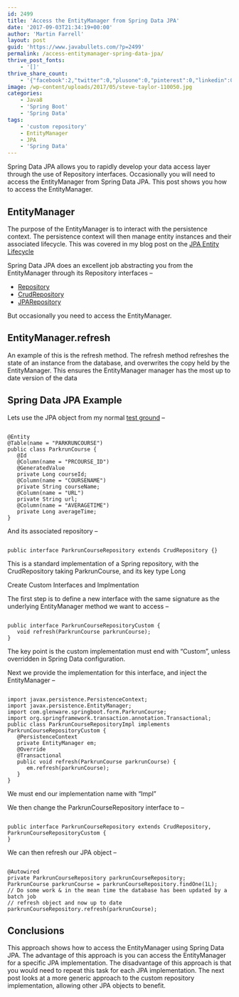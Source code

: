 ```yaml
---
id: 2499
title: 'Access the EntityManager from Spring Data JPA'
date: '2017-09-03T21:34:19+00:00'
author: 'Martin Farrell'
layout: post
guid: 'https://www.javabullets.com/?p=2499'
permalink: /access-entitymanager-spring-data-jpa/
thrive_post_fonts:
    - '[]'
thrive_share_count:
    - '{"facebook":2,"twitter":0,"plusone":0,"pinterest":0,"linkedin":0,"total":2,"last_fetch":1548958906,"url":"https://www.javabullets.com/access-entitymanager-spring-data-jpa/"}'
image: /wp-content/uploads/2017/05/steve-taylor-110050.jpg
categories:
    - Java8
    - 'Spring Boot'
    - 'Spring Data'
tags:
    - 'custom repository'
    - EntityManager
    - JPA
    - 'Spring Data'
---
```


Spring Data JPA allows you to rapidly develop your data access layer through the use of Repository interfaces. Occasionally you will need to access the EntityManager from Spring Data JPA. This post shows you how to access the EntityManager.

## EntityManager

The purpose of the EntityManager is to interact with the persistence context. The persistence context will then manage entity instances and their associated lifecycle. This was covered in my blog post on the [JPA Entity Lifecycle](https://www.javabullets.com/jpa-entity-lifecycle/)

Spring Data JPA does an excellent job abstracting you from the EntityManager through its Repository interfaces –

- [Repository](https://docs.spring.io/spring-data/commons/docs/current/api/org/springframework/data/repository/Repository.html?is-external=true)
- [CrudRepository](https://docs.spring.io/spring-data/commons/docs/current/api/org/springframework/data/repository/CrudRepository.html?is-external=true)
- [JPARepository](https://docs.spring.io/spring-data/jpa/docs/1.11.6.RELEASE/api/org/springframework/data/jpa/repository/JpaRepository.html#getOne-ID-)

But occasionally you need to access the EntityManager.

## EntityManager.refresh

An example of this is the refresh method. The refresh method refreshes the state of an instance from the database, and overwrites the copy held by the EntityManager. This ensures the EntityManager manager has the most up to date version of the data

## Spring Data JPA Example

Lets use the JPA object from my normal [test ground](https://github.com/farrelmr/parkrunpbreboot) –

```

@Entity
@Table(name = "PARKRUNCOURSE")
public class ParkrunCourse {
   @Id
   @Column(name = "PRCOURSE_ID")
   @GeneratedValue
   private Long courseId;
   @Column(name = "COURSENAME")
   private String courseName;
   @Column(name = "URL")
   private String url;
   @Column(name = "AVERAGETIME")
   private Long averageTime;
}
```

And its associated repository –

```

public interface ParkrunCourseRepository extends CrudRepository {}
```

This is a standard implementation of a Spring repository, with the CrudRepository taking ParkrunCourse, and its key type Long

Create Custom Interfaces and Implmentation

The first step is to define a new interface with the same signature as the underlying EntityManager method we want to access –

```

public interface ParkrunCourseRepositoryCustom {
   void refresh(ParkrunCourse parkrunCourse);
}
```

The key point is the custom implementation must end with “Custom”, unless overridden in Spring Data configuration.

Next we provide the implementation for this interface, and inject the EntityManager –

```

import javax.persistence.PersistenceContext;
import javax.persistence.EntityManager;
import com.glenware.springboot.form.ParkrunCourse;
import org.springframework.transaction.annotation.Transactional;
public class ParkrunCourseRepositoryImpl implements ParkrunCourseRepositoryCustom {
   @PersistenceContext
   private EntityManager em;
   @Override
   @Transactional
   public void refresh(ParkrunCourse parkrunCourse) {
      em.refresh(parkrunCourse);
   }
}
```

We must end our implementation name with “Impl”

We then change the ParkrunCourseRepository interface to –

```

public interface ParkrunCourseRepository extends CrudRepository, ParkrunCourseRepositoryCustom {
}
```

We can then refresh our JPA object –

```

@Autowired
private ParkrunCourseRepository parkrunCourseRepository;
ParkrunCourse parkrunCourse = parkrunCourseRepository.findOne(1L);
// Do some work & in the mean time the database has been updated by a batch job
// refresh object and now up to date
parkrunCourseRepository.refresh(parkrunCourse);
```

## Conclusions

This approach shows how to access the EntityManager using Spring Data JPA. The advantage of this approach is you can access the EntityManager for a specific JPA implementation. The disadvantage of this approach is that you would need to repeat this task for each JPA implementation. The next post looks at a more generic approach to the custom repository implementation, allowing other JPA objects to benefit.